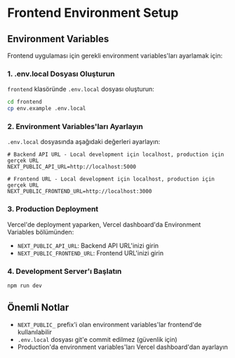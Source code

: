 # Frontend Environment Setup

## Environment Variables

Frontend uygulaması için gerekli environment variables'ları ayarlamak için:

### 1. .env.local Dosyası Oluşturun

`frontend` klasöründe `.env.local` dosyası oluşturun:

```bash
cd frontend
cp env.example .env.local
```

### 2. Environment Variables'ları Ayarlayın

`.env.local` dosyasında aşağıdaki değerleri ayarlayın:

```env
# Backend API URL - Local development için localhost, production için gerçek URL
NEXT_PUBLIC_API_URL=http://localhost:5000

# Frontend URL - Local development için localhost, production için gerçek URL
NEXT_PUBLIC_FRONTEND_URL=http://localhost:3000
```

### 3. Production Deployment

Vercel'de deployment yaparken, Vercel dashboard'da Environment Variables bölümünden:

- `NEXT_PUBLIC_API_URL`: Backend API URL'inizi girin
- `NEXT_PUBLIC_FRONTEND_URL`: Frontend URL'inizi girin

### 4. Development Server'ı Başlatın

```bash
npm run dev
```

## Önemli Notlar

- `NEXT_PUBLIC_` prefix'i olan environment variables'lar frontend'de kullanılabilir
- `.env.local` dosyası git'e commit edilmez (güvenlik için)
- Production'da environment variables'ları Vercel dashboard'dan ayarlayın
